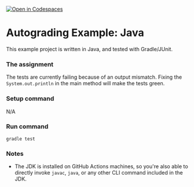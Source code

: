 [![Open in Codespaces](https://classroom.github.com/assets/launch-codespace-2972f46106e565e64193e422d61a12cf1da4916b45550586e14ef0a7c637dd04.svg)](https://classroom.github.com/open-in-codespaces?assignment_repo_id=18367734)
# Autograding Example: Java
This example project is written in Java, and tested with Gradle/JUnit.

### The assignment
The tests are currently failing because of an output mismatch. Fixing the `System.out.println` in the main method will make the tests green.

### Setup command
N/A

### Run command
`gradle test`

### Notes
- The JDK is installed on GitHub Actions machines, so you're also able to directly invoke `javac`, `java`, or any other CLI command included in the JDK. 
